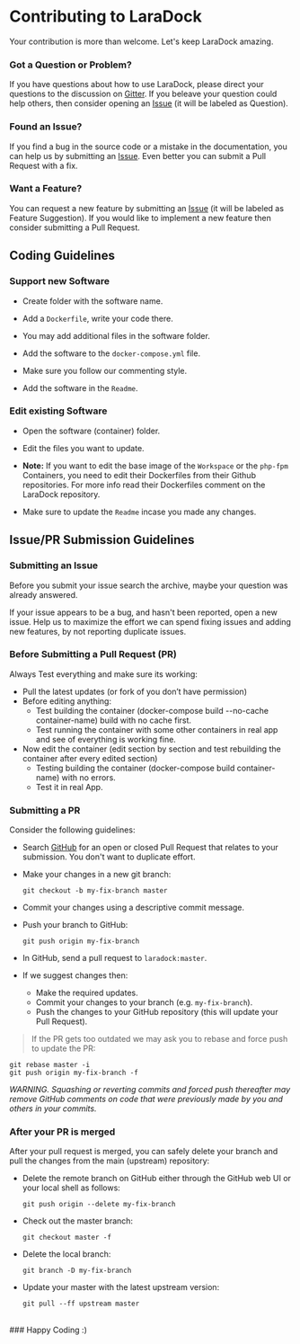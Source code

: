 

# Contributing to LaraDock

Your contribution is more than welcome. Let's keep LaraDock amazing.


### Got a Question or Problem?

If you have questions about how to use LaraDock, please direct your questions to the discussion on [Gitter](https://gitter.im/LaraDock/laradock). If you beleave your question could help others, then consider opening an [Issue](https://github.com/laradock/laradock/issues) (it will be labeled as Question).

### Found an Issue?
If you find a bug in the source code or a mistake in the documentation, you can help us by
submitting an [Issue](https://github.com/laradock/laradock/issues). Even better you can submit a Pull Request with a fix.

### Want a Feature?
You can request a new feature by submitting an [Issue](https://github.com/laradock/laradock/issues) (it will be labeled as Feature Suggestion). If you would like to implement a new feature then consider submitting a Pull Request.


## Coding Guidelines

### Support new Software

* Create folder with the software name.

* Add a `Dockerfile`, write your code there.

* You may add additional files in the software folder.

* Add the software to the `docker-compose.yml` file.

* Make sure you follow our commenting style.

* Add the software in the `Readme`.

### Edit existing Software

* Open the software (container) folder.

* Edit the files you want to update.

* **Note:** If you want to edit the base image of the `Workspace` or the `php-fpm` Containers, 
you need to edit their Dockerfiles from their Github repositories. For more info read their Dockerfiles comment on the LaraDock repository.

* Make sure to update the `Readme` incase you made any changes.

## Issue/PR Submission Guidelines

### Submitting an Issue
Before you submit your issue search the archive, maybe your question was already answered.

If your issue appears to be a bug, and hasn't been reported, open a new issue.
Help us to maximize the effort we can spend fixing issues and adding new
features, by not reporting duplicate issues.


### Before Submitting a Pull Request (PR)

Always Test everything and make sure its working:

- Pull the latest updates (or fork of you don’t have permission)
- Before editing anything:
    - Test building the container (docker-compose build --no-cache container-name) build with no cache first.
    - Test running the container with some other containers in real app and see of everything is working fine.
- Now edit the container (edit section by section and test rebuilding the container after every edited section)
    - Testing building the container (docker-compose build container-name) with no errors.
    - Test it in real App.


### Submitting a PR
Consider the following guidelines:

* Search [GitHub](https://github.com/LaraDock/laradock/pulls) for an open or closed Pull Request that relates to your submission. You don't want to duplicate effort.

* Make your changes in a new git branch:

     ```shell
     git checkout -b my-fix-branch master
     ```
* Commit your changes using a descriptive commit message.

* Push your branch to GitHub:

    ```shell
    git push origin my-fix-branch
    ```

* In GitHub, send a pull request to `laradock:master`.
* If we suggest changes then:
  * Make the required updates.
  * Commit your changes to your branch (e.g. `my-fix-branch`).
  * Push the changes to your GitHub repository (this will update your Pull Request).

> If the PR gets too outdated we may ask you to rebase and force push to update the PR:

```shell
git rebase master -i
git push origin my-fix-branch -f
```

*WARNING. Squashing or reverting commits and forced push thereafter may remove GitHub comments on code that were previously made by you and others in your commits.*






### After your PR is merged

After your pull request is merged, you can safely delete your branch and pull the changes
from the main (upstream) repository:

* Delete the remote branch on GitHub either through the GitHub web UI or your local shell as follows:

    ```shell
    git push origin --delete my-fix-branch
    ```

* Check out the master branch:

    ```shell
    git checkout master -f
    ```

* Delete the local branch:

    ```shell
    git branch -D my-fix-branch
    ```

* Update your master with the latest upstream version:

    ```shell
    git pull --ff upstream master
    ```





<br>
### Happy Coding :)